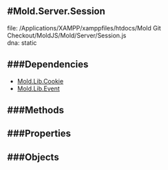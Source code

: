 
#Mold.Server.Session
---------------------------------------

file: /Applications/XAMPP/xamppfiles/htdocs/Mold Git Checkout/MoldJS/Mold/Server/Session.js  
dna: static


	




###Dependencies
--------------

* [Mold.Lib.Cookie](../../Mold/Lib/Cookie.md) 
* [Mold.Lib.Event](../../Mold/Lib/Event.md) 



   
###Methods
--------------

   
###Properties
-------------

   
###Objects
------------


		
